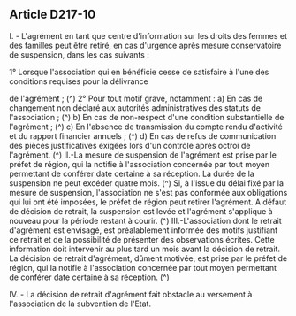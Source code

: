 ## Article D217-10

I. - L'agrément en tant que centre d'information sur les droits des femmes et des familles peut être retiré, en
cas d'urgence après mesure conservatoire de suspension, dans les cas suivants :

1° Lorsque l'association qui en bénéficie cesse de satisfaire à l'une des conditions requises pour la délivrance

de l'agrément ; (^)
2° Pour tout motif grave, notamment :
a) En cas de changement non déclaré aux autorités administratives des statuts de l'association ; (^)
b) En cas de non-respect d'une condition substantielle de l'agrément ; (^)
c) En l'absence de transmission du compte rendu d'activité et du rapport financier annuels ; (^)
d) En cas de refus de communication des pièces justificatives exigées lors d'un contrôle après octroi de
l'agrément. (^)
II.-La mesure de suspension de l'agrément est prise par le préfet de région, qui la notifie à l'association
concernée par tout moyen permettant de conférer date certaine à sa réception. La durée de la suspension ne
peut excéder quatre mois. (^)
Si, à l'issue du délai fixé par la mesure de suspension, l'association ne s'est pas conformée aux obligations qui
lui ont été imposées, le préfet de région peut retirer l'agrément. A défaut de décision de retrait, la suspension
est levée et l'agrément s'applique à nouveau pour la période restant à courir. (^)
III.-L'association dont le retrait d'agrément est envisagé, est préalablement informée des motifs justifiant ce
retrait et de la possibilité de présenter des observations écrites. Cette information doit intervenir au plus tard
un mois avant la décision de retrait. La décision de retrait d'agrément, dûment motivée, est prise par le préfet
de région, qui la notifie à l'association concernée par tout moyen permettant de conférer date certaine à sa
réception. (^)


IV. - La décision de retrait d'agrément fait obstacle au versement à l'association de la subvention de l'Etat.


